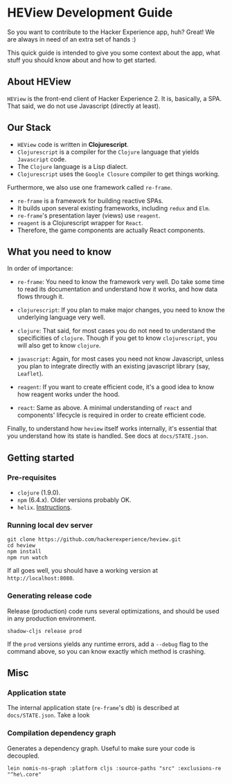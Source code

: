 # HEView Development Guide

So you want to contribute to the Hacker Experience app, huh? Great! We are always
in need of an extra set of hands :)

This quick guide is intended to give you some context about the app, what stuff
you should know about and how to get started.

## About HEView

`HEView` is the front-end client of Hacker Experience 2. It is, basically, a SPA.
That said, we do not use Javascript (directly at least).

## Our Stack

- `HEView` code is written in **Clojurescript**.
- `Clojurescript` is a compiler for the `Clojure` language that yields `Javascript` code.
- The `Clojure` language is a Lisp dialect.
- `Clojurescript` uses the `Google Closure` compiler to get things working.

Furthermore, we also use one framework called `re-frame`.

- `re-frame` is a framework for building reactive SPAs.
- It builds upon several existing frameworks, including `redux` and `Elm`.
- `re-frame`'s presentation layer (views) use `reagent`.
- `reagent` is a Clojurescript wrapper for `React`.
- Therefore, the game components are actually React components.

## What you need to know

In order of importance:

- `re-frame`: You need to know the framework very well. Do take some time to read
its documentation and understand how it works, and how data flows through it.

- `clojurescript`: If you plan to make major changes, you need to know the 
underlying language very well.

- `clojure`: That said, for most cases you do not need to understand the specificities
of `clojure`. Though if you get to know `clojurescript`, you will also get to know `clojure`.

- `javascript`: Again, for most cases you need not know Javascript, unless you plan
to integrate directly with an existing javascript library (say, `Leaflet`).

- `reagent`: If you want to create efficient code, it's a good idea to know how 
reagent works under the hood.

- `react`: Same as above. A minimal understanding of `react` and components'
lifecycle is required in order to create efficient code.

Finally, to understand how `heview` itself works internally, it's essential that
you understand how its state is handled. See docs at `docs/STATE.json`.

## Getting started

### Pre-requisites

- `clojure` (1.9.0).
- `npm` (6.4.x). Older versions probably OK.
- `helix`. [Instructions](https://github.com/hackerexperience/helix).

### Running local dev server

    git clone https://github.com/hackerexperience/heview.git
    cd heview
    npm install
    npm run watch
    
If all goes well, you should have a working version at `http://localhost:8080`.

### Generating release code

Release (production) code runs several optimizations, and should be used in 
any production environment.

    shadow-cljs release prod
    
If the `prod` versions yields any runtime errors, add a `--debug` flag to the 
command above, so you can know exactly which method is crashing.

## Misc

### Application state

The internal application state (`re-frame`'s db) is described at `docs/STATE.json`. Take a look

### Compilation dependency graph

Generates a dependency graph. Useful to make sure your code is decoupled.

    lein nomis-ns-graph :platform cljs :source-paths "src" :exclusions-re "^he\.core"

